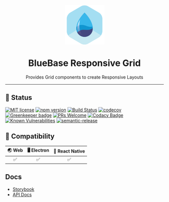 <div align="center">
	<img width=125 height=125 src="assets/common/logo.png">
  <h1>
		BlueBase Responsive Grid
	</h1>
  <p>Provides Grid components to create Responsive Layouts</p>
</div>

<hr />

## 🎊 Status

[![MIT license](https://img.shields.io/badge/license-MIT-brightgreen.svg)](http://opensource.org/licenses/MIT)
[![npm version](https://img.shields.io/npm/v/@bluebase/plugin-responsive-grid.svg?style=flat)](https://npmjs.org/package/@bluebase/plugin-responsive-grid "View this project on npm")
[![Build Status](https://travis-ci.com/BlueBaseJS/plugin-responsive-grid.svg?branch=master)](https://travis-ci.com/BlueBaseJS/plugin-responsive-grid)
[![codecov](https://codecov.io/gh/BlueBaseJS/plugin-responsive-grid/branch/master/graph/badge.svg)](https://codecov.io/gh/BlueBaseJS/plugin-responsive-grid)
[![Greenkeeper badge](https://badges.greenkeeper.io/BlueBaseJS/plugin-responsive-grid.svg)](https://greenkeeper.io/) [![PRs Welcome](https://img.shields.io/badge/PRs-welcome-brightgreen.svg)](https://github.com/BlueBaseJS/plugin-responsive-grid/blob/master/CONTRIBUTING.md)
[![Codacy Badge](https://api.codacy.com/project/badge/Grade/3c79162871414b6aa7c15d1a423adeca)](https://www.codacy.com/app/BlueBaseJS/plugin-responsive-grid?utm_source=github.com&utm_medium=referral&utm_content=BlueBaseJS/plugin-responsive-grid&utm_campaign=Badge_Grade)
[![Known Vulnerabilities](https://snyk.io/test/github/BlueBaseJS/plugin-responsive-grid/badge.svg)](https://snyk.io/test/github/BlueBaseJS/plugin-responsive-grid)
[![semantic-release](https://img.shields.io/badge/%20%20%F0%9F%93%A6%F0%9F%9A%80-semantic--release-e10079.svg)](https://github.com/semantic-release/semantic-release)

## 🤝 Compatibility

| 🌏 Web | 🖥 Electron | 📱 React Native |
| :----: | :---------: | :-------------: |
|    ✅   |      ✅      |        ✅        |

## Docs

-   [Storybook](https://BlueBaseJS.github.io/plugin-responsive-grid/storybook/)
-   [API Docs](https://BlueBaseJS.github.io/plugin-responsive-grid/)
